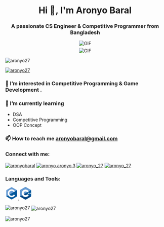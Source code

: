 <h1 align="center">Hi 👋, I'm Aronyo Baral</h1>
<h3 align="center">A passionate CS Engineer & Competitive Programmer from Bangladesh</h3>

<p align="center">
  <img alt="GIF" src="https://cdn.hashnode.com/res/hashnode/image/upload/v1681827942724/9aad4026-75d9-4464-9207-6f53316dd873.gif?w=1600&h=840&fit=crop&crop=entropy&auto=format,compress&gif-q=60&format=webm" width="500px"/>
  <br>
  <img align="middle" alt="GIF" src="https://readme-typing-svg.herokuapp.com?lines=I'm+a+CSE+Undergraduate+Student;I'm+a+Hardcore+Competitive+Programmer;I'm+a+Critical+Thinker;I+am+a+part+time+Guitarist+&+Gamer;"/>
</p>

<p align="left"> <img src="https://komarev.com/ghpvc/?username=aronyo27&label=Profile%20views&color=0e75b6&style=flat" alt="aronyo27" /> </p>

<p align="left"> <a href="https://github.com/ryo-ma/github-profile-trophy"><img src="https://github-profile-trophy.vercel.app/?username=aronyo27" alt="aronyo27" /></a> </p>

### 🧩 I’m interested in Competitive Programming & Game Development .

### 🌱 I’m currently learning
- DSA
- Competitive Programming
- OOP Concept

### 📫 How to reach me **aronyobaral@gmail.com**

<h3 align="left">Connect with me:</h3>
<p align="left">
<a href="https://linkedin.com/in/aronyobaral" target="blank"><img align="center" src="https://raw.githubusercontent.com/rahuldkjain/github-profile-readme-generator/master/src/images/icons/Social/linked-in-alt.svg" alt="aronyobaral" height="30" width="40" /></a>
<a href="https://fb.com/aronyo.aronyo.3" target="blank"><img align="center" src="https://raw.githubusercontent.com/rahuldkjain/github-profile-readme-generator/master/src/images/icons/Social/facebook.svg" alt="aronyo.aronyo.3" height="30" width="40" /></a>
<a href="https://codeforces.com/profile/aronyo_27" target="blank"><img align="center" src="https://raw.githubusercontent.com/rahuldkjain/github-profile-readme-generator/master/src/images/icons/Social/codeforces.svg" alt="aronyo_27" height="30" width="40" /></a>
<a href="https://www.leetcode.com/aronyo_27" target="blank"><img align="center" src="https://raw.githubusercontent.com/rahuldkjain/github-profile-readme-generator/master/src/images/icons/Social/leet-code.svg" alt="aronyo_27" height="30" width="40" /></a>
</p>

<h3 align="left">Languages and Tools:</h3>
<p align="left"> <a href="https://www.cprogramming.com/" target="_blank" rel="noreferrer"> <img src="https://raw.githubusercontent.com/devicons/devicon/master/icons/c/c-original.svg" alt="c" width="40" height="40"/> </a> <a href="https://www.w3schools.com/cpp/" target="_blank" rel="noreferrer"> <img src="https://raw.githubusercontent.com/devicons/devicon/master/icons/cplusplus/cplusplus-original.svg" alt="cplusplus" width="40" height="40"/> </a> </p>

<p><img align="left" src="https://github-readme-stats.vercel.app/api/top-langs?username=aronyo27&show_icons=true&locale=en&layout=compact" alt="aronyo27" /></p>

<p>&nbsp;<img align="center" src="https://github-readme-stats.vercel.app/api?username=aronyo27&show_icons=true&locale=en" alt="aronyo27" /></p>

<p><img align="center" src="https://github-readme-streak-stats.herokuapp.com/?user=aronyo27&" alt="aronyo27" /></p>

